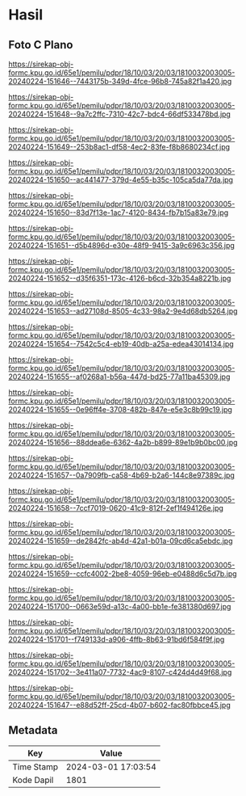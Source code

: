 # Hasil

## Foto C Plano

https://sirekap-obj-formc.kpu.go.id/65e1/pemilu/pdpr/18/10/03/20/03/1810032003005-20240224-151646--7443175b-349d-4fce-96b8-745a82f1a420.jpg

https://sirekap-obj-formc.kpu.go.id/65e1/pemilu/pdpr/18/10/03/20/03/1810032003005-20240224-151648--9a7c2ffc-7310-42c7-bdc4-66df533478bd.jpg

https://sirekap-obj-formc.kpu.go.id/65e1/pemilu/pdpr/18/10/03/20/03/1810032003005-20240224-151649--253b8ac1-df58-4ec2-83fe-f8b8680234cf.jpg

https://sirekap-obj-formc.kpu.go.id/65e1/pemilu/pdpr/18/10/03/20/03/1810032003005-20240224-151650--ac441477-379d-4e55-b35c-105ca5da77da.jpg

https://sirekap-obj-formc.kpu.go.id/65e1/pemilu/pdpr/18/10/03/20/03/1810032003005-20240224-151650--83d7f13e-1ac7-4120-8434-fb7b15a83e79.jpg

https://sirekap-obj-formc.kpu.go.id/65e1/pemilu/pdpr/18/10/03/20/03/1810032003005-20240224-151651--d5b4896d-e30e-48f9-9415-3a9c6963c356.jpg

https://sirekap-obj-formc.kpu.go.id/65e1/pemilu/pdpr/18/10/03/20/03/1810032003005-20240224-151652--d35f6351-173c-4126-b6cd-32b354a8221b.jpg

https://sirekap-obj-formc.kpu.go.id/65e1/pemilu/pdpr/18/10/03/20/03/1810032003005-20240224-151653--ad27108d-8505-4c33-98a2-9e4d68db5264.jpg

https://sirekap-obj-formc.kpu.go.id/65e1/pemilu/pdpr/18/10/03/20/03/1810032003005-20240224-151654--7542c5c4-eb19-40db-a25a-edea43014134.jpg

https://sirekap-obj-formc.kpu.go.id/65e1/pemilu/pdpr/18/10/03/20/03/1810032003005-20240224-151655--af0268a1-b56a-447d-bd25-77a11ba45309.jpg

https://sirekap-obj-formc.kpu.go.id/65e1/pemilu/pdpr/18/10/03/20/03/1810032003005-20240224-151655--0e96ff4e-3708-482b-847e-e5e3c8b99c19.jpg

https://sirekap-obj-formc.kpu.go.id/65e1/pemilu/pdpr/18/10/03/20/03/1810032003005-20240224-151656--88ddea6e-6362-4a2b-b899-89e1b9b0bc00.jpg

https://sirekap-obj-formc.kpu.go.id/65e1/pemilu/pdpr/18/10/03/20/03/1810032003005-20240224-151657--0a7909fb-ca58-4b69-b2a6-144c8e97389c.jpg

https://sirekap-obj-formc.kpu.go.id/65e1/pemilu/pdpr/18/10/03/20/03/1810032003005-20240224-151658--7ccf7019-0620-41c9-812f-2ef1f494126e.jpg

https://sirekap-obj-formc.kpu.go.id/65e1/pemilu/pdpr/18/10/03/20/03/1810032003005-20240224-151659--de2842fc-ab4d-42a1-b01a-09cd6ca5ebdc.jpg

https://sirekap-obj-formc.kpu.go.id/65e1/pemilu/pdpr/18/10/03/20/03/1810032003005-20240224-151659--ccfc4002-2be8-4059-96eb-e0488d6c5d7b.jpg

https://sirekap-obj-formc.kpu.go.id/65e1/pemilu/pdpr/18/10/03/20/03/1810032003005-20240224-151700--0663e59d-a13c-4a00-bb1e-fe381380d697.jpg

https://sirekap-obj-formc.kpu.go.id/65e1/pemilu/pdpr/18/10/03/20/03/1810032003005-20240224-151701--f749133d-a906-4ffb-8b63-91bd6f584f9f.jpg

https://sirekap-obj-formc.kpu.go.id/65e1/pemilu/pdpr/18/10/03/20/03/1810032003005-20240224-151702--3e411a07-7732-4ac9-8107-c424d4d49f68.jpg

https://sirekap-obj-formc.kpu.go.id/65e1/pemilu/pdpr/18/10/03/20/03/1810032003005-20240224-151647--e88d52ff-25cd-4b07-b602-fac80fbbce45.jpg


## Metadata

| Key        | Value               |
| ---------- | ------------------- |
| Time Stamp | 2024-03-01 17:03:54 |
| Kode Dapil | 1801                |



